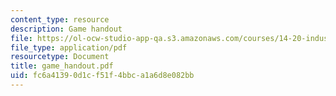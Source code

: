 ```yaml
---
content_type: resource
description: Game handout
file: https://ol-ocw-studio-app-qa.s3.amazonaws.com/courses/14-20-industrial-organization-and-public-policy-spring-2003/fc6a41390d1cf51f4bbca1a6d8e082bb_game_handout.pdf
file_type: application/pdf
resourcetype: Document
title: game_handout.pdf
uid: fc6a4139-0d1c-f51f-4bbc-a1a6d8e082bb
---
```

